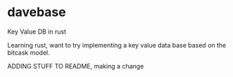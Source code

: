 # davebase
Key Value DB in rust

Learning rust, want to try implementing a key value data base based on the bitcask model.

ADDING STUFF TO README, making a change
